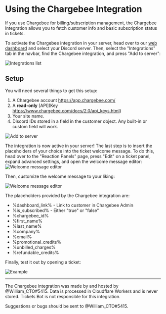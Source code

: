 # Using the Chargebee Integration
If you use Chargebee for billing/subscription management, the Chargebee Integration allows you to fetch customer info and basic subscription status in tickets.

To activate the Chargebee integration in your server, head over to our [web dashboard](https://panel.ticketsbot.net) and select your Discord server. Then, select the "Integrations" tab in the navbar, find the Chargebee integration, and press "Add to server":

![Integrations list](/img/integrations/chargebee/integrations_page.webp)

## Setup
You will need several things to get this setup:
1. A Chargebee account https://app.chargebee.com/
2. A **read-only** [API](Key https://www.chargebee.com/docs/2.0/api_keys.html)
3. Your site name.
4. Discord IDs stored in a field in the customer object. Any built-in or custom field will work.

![Add to server](/img/integrations/chargebee/add_to_server.webp)

The integration is now active in your server! The last step is to insert the placeholders of your choice into the ticket welcome message. To do this, head over to the "Reaction Panels" page, press "Edit" on a ticket panel, expand advanced settings, and open the welcome message editor:
![Welcome message editor](/img/integrations/edit_welcome_message.webp)

Then, customize the welcome message to your liking:

![Welcome message editor](/img/integrations/chargebee/placeholders.webp)

The placeholders provided by the Chargebee integration are:
- %dashboard_link% - Link to customer in Chargebee Admin
- %is_subscribed% - Either "true" or "false"
- %chargebee_id%
- %first_name%
- %last_name%
- %company%
- %email%
- %promotional_credits%
- %unbilled_charges%
- %refundable_credits%

Finally, test it out by opening a ticket:

![Example](/img/integrations/chargebee/welcome_message.webp)

---

The Chargebee integration was made by and hosted by @William_CTO#5415. Data is processed in Cloudflare Workers and is never stored. Tickets Bot is not responsible for this integration.

Suggestions or bugs should be sent to @William_CTO#5415.
